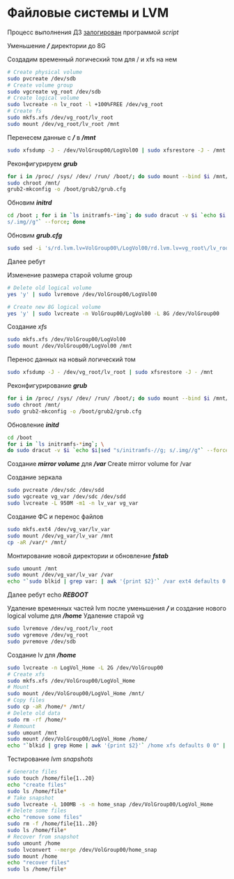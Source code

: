 # Файловые системы и LVM
Процесс выполнения ДЗ [залогирован](typescript) программой *script*

Уменьшение ***/*** директории до 8G 

Создадим временный логический том для / и xfs на нем
```bash
# Create physical volume
sudo pvcreate /dev/sdb
# Create volume group
sudo vgcreate vg_root /dev/sdb
# Create logical volume
sudo lvcreate -n lv_root -l +100%FREE /dev/vg_root
# Create fs
sudo mkfs.xfs /dev/vg_root/lv_root
sudo mount /dev/vg_root/lv_root /mnt
```
Перенесем данные с ***/*** в ***/mnt***
```bash
sudo xfsdump -J - /dev/VolGroup00/LogVol00 | sudo xfsrestore -J - /mnt
```

Реконфигурируем ***grub***
```bash
for i in /proc/ /sys/ /dev/ /run/ /boot/; do sudo mount --bind $i /mnt/$i; done
sudo chroot /mnt/
grub2-mkconfig -o /boot/grub2/grub.cfg
```

Обновим ***initrd***
```bash
cd /boot ; for i in `ls initramfs-*img`; do sudo dracut -v $i `echo $i|sed "s/initramfs-//g;
s/.img//g"` --force; done
```
Обновим ***grub.cfg***
```bash
sudo sed -i 's/rd.lvm.lv=VolGroup00\/LogVol00/rd.lvm.lv=vg_root\/lv_root/g' /boot/grub2/grub.cfg
```
Далее ребут

Изменение размера старой volume group
```bash
# Delete old logical volume
yes 'y' | sudo lvremove /dev/VolGroup00/LogVol00

# Create new 8G logical volume
yes 'y' | sudo lvcreate -n VolGroup00/LogVol00 -L 8G /dev/VolGroup00
```

Создание *xfs*
```bash
sudo mkfs.xfs /dev/VolGroup00/LogVol00
sudo mount /dev/VolGroup00/LogVol00 /mnt
```

Перенос данных на новый логический том
```bash
sudo xfsdump -J - /dev/vg_root/lv_root | sudo xfsrestore -J - /mnt
```
Реконфигурирование ***grub***
```bash
for i in /proc/ /sys/ /dev/ /run/ /boot/; do sudo mount --bind $i /mnt/$i; done
sudo chroot /mnt/
sudo grub2-mkconfig -o /boot/grub2/grub.cfg
```
Обновление ***initd***
```bash
cd /boot 
for i in `ls initramfs-*img`; \
do sudo dracut -v $i `echo $i|sed "s/initramfs-//g; s/.img//g"` --force; done
```
Создание ***mirror volume*** для ***/var***
Create mirror volume for /var 

Создание зеркала
```bash
sudo pvcreate /dev/sdc /dev/sdd
sudo vgcreate vg_var /dev/sdc /dev/sdd
sudo lvcreate -L 950M -m1 -n lv_var vg_var
```

Создание ФС и перенос файлов
```bash
sudo mkfs.ext4 /dev/vg_var/lv_var
sudo mount /dev/vg_var/lv_var /mnt
cp -aR /var/* /mnt/
```

Монтирование новой директории и обновление ***fstab***
```bash
sudo umount /mnt
sudo mount /dev/vg_var/lv_var /var
echo "`sudo blkid | grep var: | awk '{print $2}'` /var ext4 defaults 0 0" | sudo tee -a /etc/fstab
```
Далее ребут
echo ***REBOOT***

Удаление временных частей lvm после уменьшения ***/*** и создание нового logical volume для ***/home***
Удаление старой vg
```bash
sudo lvremove /dev/vg_root/lv_root
sudo vgremove /dev/vg_root
sudo pvremove /dev/sdb
```

Создание lv для ***/home***
```bash
sudo lvcreate -n LogVol_Home -L 2G /dev/VolGroup00
# Create xfs
sudo mkfs.xfs /dev/VolGroup00/LogVol_Home
# Mount
sudo mount /dev/VolGroup00/LogVol_Home /mnt/
# Copy files
sudo cp -aR /home/* /mnt/
# Delete old data
sudo rm -rf /home/*
# Remount
sudo umount /mnt
sudo mount /dev/VolGroup00/LogVol_Home /home/
echo "`blkid | grep Home | awk '{print $2}'` /home xfs defaults 0 0" | sudo tee -a /etc/fstab
```

Тестирование *lvm snapshots*
```bash
# Generate files
sudo touch /home/file{1..20}
echo "create files"
sudo ls /home/file*
# Take snapshot
sudo lvcreate -L 100MB -s -n home_snap /dev/VolGroup00/LogVol_Home
# Delete some files
echo "remove some files"
sudo rm -f /home/file{11..20}
sudo ls /home/file*
# Recover from snapshot
sudo umount /home
sudo lvconvert --merge /dev/VolGroup00/home_snap
sudo mount /home
echo "recover files"
sudo ls /home/file*
```
